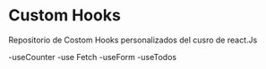 # Custom Hooks

Repositorio de Costom Hooks personalizados del cusro de react.Js

-useCounter
-use Fetch
-useForm
-useTodos
